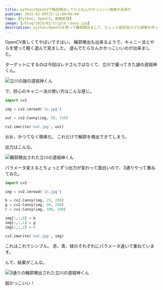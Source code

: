 ```yaml
---
title: python/OpenCVで輪郭検出してたらなんかかっこいい画像が出来た
pubtime: 2015-02-09T23:12:00+09:00
tags: [Python, OpenCV, 画像処理]
image: [/blog/2015/02/triple_canny.jpg]
description: python/OpenCVを使って輪郭検出をして、ちょっと格好良さげな画像を作ってみました。
---
```


OpenCV楽しくてやばいですはい。
輪郭検出も出来るようで、キャニー法とやらを使って軽く遊んで見ました。
遊んでたらなんかかっこいいのが出来ました。

ターゲットにするのは今回はレナさんではなくて、立川で撮ってきた謎の道祖神くん。

![立川の謎の道祖神くん](/blog/2015/02/canny_original.jpg "1024x681")

で、肝心のキャニー法の使い方はこんな感じ。
``` python
import cv2

img = cv2.imread('in.jpg')

out = cv2.Canny(img, 50, 150)

cv2.imwrite('out.jpg', out)
```
おお、かつてなく簡単だ。
これだけで輪郭を検出できてしまう。

出力はこんな。

![輪郭検出された立川の道祖神くん](/blog/2015/02/single_canny.jpg "1024x681")

パラメータ変えるとちょっとずつ出力が変わって面白いので、3通りやって重ねてみた。
``` python
import cv2

img = cv2.imread('in.jpg')

b = cv2.Canny(img, 25, 200)
g = cv2.Canny(img, 50, 150)
r = cv2.Canny(img, 100, 100)

img[:,:,0] = b
img[:,:,1] = g
img[:,:,2] = r

cv2.imwrite('out.jpg', img)
```
これはこれでシンプル。
赤、青、緑のそれぞれにパラメータ違いで重ねています。

んで、結果がこんな。

![3通りの輪郭検出された立川の道祖神くん](/blog/2015/02/triple_canny.jpg "1024x681")

超かっこいい！
